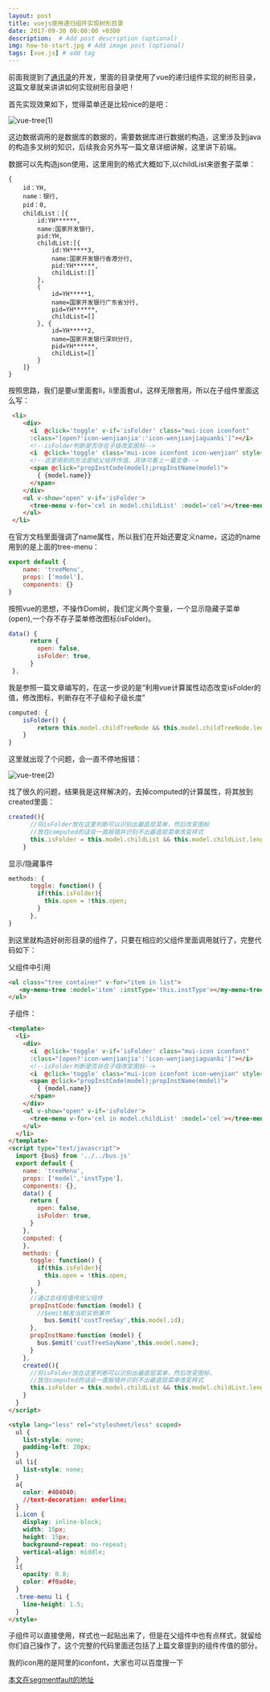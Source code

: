 ```yaml
---
layout: post
title: vuejs使用递归组件实现树形目录
date: 2017-09-30 00:00:00 +0300
description:  # Add post description (optional)
img: how-to-start.jpg # Add image post (optional)
tags: [vue.js] # add tag
---
```


前面我提到了[通讯录][1]的开发，里面的目录使用了vue的递归组件实现的树形目录，这篇文章就来讲讲如何实现树形目录吧！

首先实现效果如下，觉得菜单还是比较nice的是吧：

![vue-tree(1)]({{site.baseurl}}/assets/img/vue-tree(1).png)

这边数据调用的是数据库的数据的，需要数据库进行数据的构造，这里涉及到java的构造多叉树的知识，后续我会另外写一篇文章详细讲解，这里讲下前端。

数据可以先构造json使用，这里用到的格式大概如下,以childList来嵌套子菜单：

```
{
    id：YH,
    name：银行,
    pid：0,
    childList：[{
        id:YH******,
        name:国家开发银行,
        pid:YH,
        childList:[{
            id:YH*****3,
            name:国家开发银行香港分行,
            pid:YH******,
            childList:[]
        },
        {
            id=YH*****1,
            name=国家开发银行广东省分行,
            pid=YH******,
            childList=[]
        }, {
            id=YH*****2,
            name=国家开发银行深圳分行,
            pid=YH******,
            childList=[]
        }
    ]}
}
```
按照思路，我们是要ul里面套li，li里面套ul，这样无限套用，所以在子组件里面这么写：

```html
 <li>
    <div>
      <i  @click='toggle' v-if='isFolder' class="mui-icon iconfont"
      :class="[open?'icon-wenjianjia':'icon-wenjianjiaguanbi']"></i>
      <!--isFolder判断是否存在子级改变图标-->
      <i  @click='toggle' class="mui-icon iconfont icon-wenjian" style="color: #00ccff" v-else></i>
      <!--这里用到的方法是给父组件传值，具体可看上一篇文章-->
      <span @click="propInstCode(model);propInstName(model)">
        { {model.name}}
      </span>
    </div>
    <ul v-show="open" v-if='isFolder'>
      <tree-menu v-for='cel in model.childList' :model='cel'></tree-menu>
    </ul>
 </li>
```
在官方文档里面强调了name属性，所以我们在开始还要定义name，这边的name用到的是上面的tree-menu：

```javascript
export default {
    name: 'treeMenu',
    props: ['model'],
    components: {}
}
```
按照vue的思想，不操作Dom树，我们定义两个变量，一个显示隐藏子菜单(open),一个存不存子菜单修改图标(isFolder)。

```javascript
data() {
      return {
        open: false,
        isFolder: true,
      }
 },
```
我是参照一篇文章编写的，在这一步说的是“利用vue计算属性动态改变isFolder的值，修改图标，判断存在不子级和子级长度”

```javascript
computed: {
    isFolder() {
        return this.model.childTreeNode && this.model.childTreeNode.length
    }
}
```
这里就出现了个问题，会一直不停地报错：

![vue-tree(2)]({{site.baseurl}}/assets/img/vue-tree(2).png)

找了很久的问题，结果我是这样解决的，去掉computed的计算属性，将其放到created里面：

```javascript
created(){
      //将isFolder放在这里判断可以识别出最底层菜单，然后改变图标
      //放在computed的话会一直报错并识别不出最底层菜单改变样式
      this.isFolder = this.model.childList && this.model.childList.length;
    }
```

显示/隐藏事件

```javascript
methods: {
      toggle: function() {
        if(this.isFolder){
          this.open = !this.open;
        }
      },
}
```
到这里就构造好树形目录的组件了，只要在相应的父组件里面调用就行了，完整代码如下：

父组件中引用

```html
<ul class="tree_container" v-for="item in list">
   <my-menu-tree :model='item' :instType='this.instType'></my-menu-tree>
</ul>
```
子组件：

```html
<template>
  <li>
    <div>
      <i  @click='toggle' v-if='isFolder' class="mui-icon iconfont"
      :class="[open?'icon-wenjianjia':'icon-wenjianjiaguanbi']"></i>
      <!--isFolder判断是否存在子级改变图标-->
      <i  @click='toggle' class="mui-icon iconfont icon-wenjian" style="color: #00ccff" v-else></i>
      <span @click="propInstCode(model);propInstName(model)">
        { {model.name}}
      </span>
    </div>
    <ul v-show="open" v-if='isFolder'>
      <tree-menu v-for='cel in model.childList' :model='cel'></tree-menu>
    </ul>
  </li>
</template>
<script type="text/javascript">
  import {bus} from '../../bus.js'
  export default {
    name: 'treeMenu',
    props: ['model','instType'],
    components: {},
    data() {
      return {
        open: false,
        isFolder: true,
      }
    },
    computed: {
    },
    methods: {
      toggle: function() {
        if(this.isFolder){
          this.open = !this.open;
        }
      },
      //通过总线将值传给父组件
      propInstCode:function (model) {
        //$emit触发当前实例事件
          bus.$emit('custTreeSay',this.model.id);
      },
      propInstName:function (model) {
        bus.$emit('custTreeSayName',this.model.name);
      }
    },
    created(){
      //将isFolder放在这里判断可以识别出最底层菜单，然后改变图标，
      //放在computed的话会一直报错并识别不出最底层菜单改变样式
      this.isFolder = this.model.childList && this.model.childList.length;
    }
  }
</script>

<style lang="less" rel="stylesheet/less" scoped>
  ul {
    list-style: none;
    padding-left: 20px;
  }
  ul li{
    list-style: none;
  }
  a{
    color: #404040;
    //text-decoration: underline;
  }
  i.icon {
    display: inline-block;
    width: 15px;
    height: 15px;
    background-repeat: no-repeat;
    vertical-align: middle;
  }
  i{
    opacity: 0.8;
    color: #f0ad4e;
  }
  .tree-menu li {
    line-height: 1.5;
  }
</style>
```
子组件可以直接使用，样式也一起贴出来了，但是在父组件中也有点样式，就留给你们自己操作了，这个完整的代码里面还包括了上篇文章提到的组件传值的部分。

我的icon用的是阿里的iconfont，大家也可以百度搜一下

[本文在segmentfault的地址][2]

[1]: https://mealialin.github.io/2017/09/vue-component-communication2/
[2]: https://segmentfault.com/a/1190000011427573
